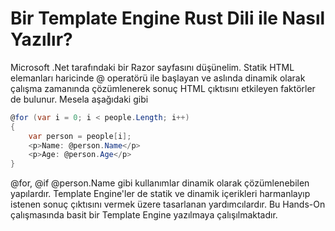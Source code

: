 # Bir Template Engine Rust Dili ile Nasıl Yazılır?

Microsoft .Net tarafındaki bir Razor sayfasını düşünelim. Statik HTML elemanları haricinde @ operatörü ile başlayan ve aslında dinamik olarak çalışma zamanında çözümlenerek sonuç HTML çıktısını etkileyen faktörler de bulunur. Mesela aşağıdaki gibi

```csharp
@for (var i = 0; i < people.Length; i++)
{
    var person = people[i];
    <p>Name: @person.Name</p>
    <p>Age: @person.Age</p>
}
```

@for, @if @person.Name gibi kullanımlar dinamik olarak çözümlenebilen yapılardır. Template Engine'ler de statik ve dinamik içerikleri harmanlayıp istenen sonuç çıktısını vermek üzere tasarlanan yardımcılardır. Bu Hands-On çalışmasında basit bir Template Engine yazılmaya çalışılmaktadır.

